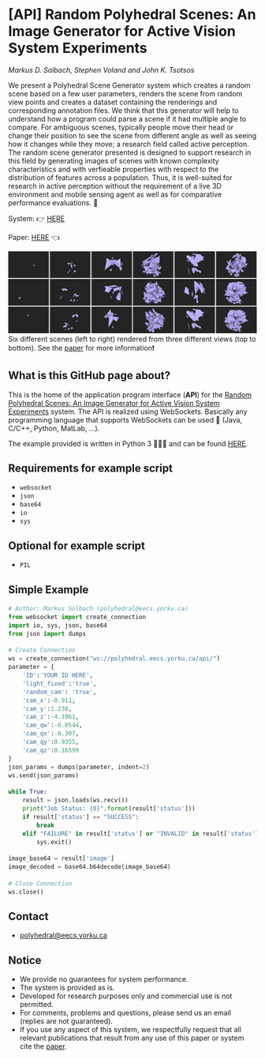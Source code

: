 # [API] Random Polyhedral Scenes: An Image Generator for Active Vision System Experiments
_Markus D. Solbach, Stephen Voland and John K. Tsotsos_

We present a Polyhedral Scene Generator system which creates a random scene based on a few user parameters, renders the scene from random view points and creates a dataset containing the renderings and corresponding annotation files. We think that this generator will help to understand how a program could parse a scene if it had multiple angle to compare. For ambiguous scenes, typically people move their head or change their position to see the scene from different angle as well as seeing how it changes while they move; a research field called active perception. The random scene generator presented is designed to support research in this field by generating images of scenes with known complexity characteristics and with verfieable properties with respect to the distribution of features across a population. Thus, it is well-suited for research in active perception without the requirement of a live 3D environment and mobile sensing agent as well as for comparative performance evaluations. :rocket:

System: :point_right: [HERE](http://polyhedral.eecs.yorku.ca)

Paper: [HERE](https://arxiv.org) :point_left:

![Example Scenes](/img/scenes.jpg)
Six different scenes (left to right) rendered from three different views (top to bottom). See the [paper](https://arxiv.org) for more information:heavy_exclamation_mark:

## What is this GitHub page about?
This is the home of the application program interface (**API**) for the [Random Polyhedral Scenes: An Image Generator for Active Vision System Experiments](http://polyhedral.eecs.yorku.ca) system.
The API is realized using WebSockets. Basically any programming language that supports WebSockets can be used :tada: (Java, C/C++, Python, MatLab, ...).

The example provided is written in Python 3 :snake::snake::snake: and can be found [HERE](api_example.py).

## Requirements for example script
* ```websocket```
* ```json```
* ```base64```
* ```io```
* ```sys```

## Optional for example script
* ```PIL```

## Simple Example
```python
# Author: Markus Solbach (polyhedral@eecs.yorku.ca)
from websocket import create_connection
import io, sys, json, base64
from json import dumps

# Create Connection
ws = create_connection("ws://polyhedral.eecs.yorku.ca/api/")
parameter = {
    'ID':'YOUR ID HERE',
    'light_fixed':'true',
    'random_cam': 'true',
    'cam_x':-0.911,
    'cam_y':1.238,
    'cam_z':-4.1961,
    'cam_qw':-0.0544,
    'cam_qx':-0.307,
    'cam_qy':0.9355,
    'cam_qz':0.16599
}
json_params = dumps(parameter, indent=2)
ws.send(json_params)

while True:
    result = json.loads(ws.recv())
    print("Job Status: {0}".format(result['status']))
    if result['status'] == "SUCCESS":
        break
    elif "FAILURE" in result['status'] or "INVALID" in result['status']:
        sys.exit()

image_base64 = result['image']
image_decoded = base64.b64decode(image_base64)

# Close Connection
ws.close()
```


## Contact
* polyhedral@eecs.yorku.ca

## Notice
* We provide no guarantees for system performance.
* The system is provided as is.
* Developed for research purposes only and commercial use is not permitted.
* For comments, problems and questions, please send us an email (replies are not guaranteed).
* If you use any aspect of this system, we respectfully request that all relevant publications that result from any use of this paper or system cite the [paper](https://arxiv.org).